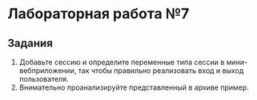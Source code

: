 # Лабораторная работа №7

## Задания

1. Добавьте сессию и определите переменные типа сессии в мини-вебприложении, так чтобы правильно реализовать вход и выход пользователя.
2. Внимательно проанализируйте представленный в архиве пример.